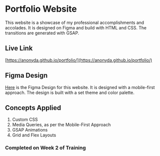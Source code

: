 # Portfolio Website

This website is a showcase of my professional accomplishments and accolades. It is designed on Figma and build with HTML and CSS. The transitions are generated with GSAP.

## Live Link

[https://anonyda.github.io/portfolio/](https://anonyda.github.io/portfolio/)


## Figma Design

[Here](https://www.figma.com/file/DC8Qsa618t1E5NmeS6ZBwr/Personal-Profile?node-id=0%3A1) is the Figma Design for this website. It is designed with a mobile-first approach. The design is built with a set theme and color palette.


## Concepts Applied
1. Custom CSS
2. Media Queries, as per the Mobile-First Approach
3. GSAP Animations
4. Grid and Flex Layouts


### Completed on Week 2 of Training
